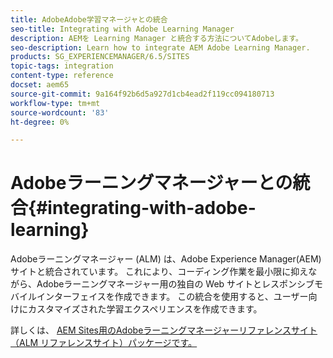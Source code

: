 ```yaml
---
title: AdobeAdobe学習マネージャとの統合
seo-title: Integrating with Adobe Learning Manager
description: AEMを Learning Manager と統合する方法についてAdobeします。
seo-description: Learn how to integrate AEM Adobe Learning Manager.
products: SG_EXPERIENCEMANAGER/6.5/SITES
topic-tags: integration
content-type: reference
docset: aem65
source-git-commit: 9a164f92b6d5a927d1cb4ead2f119cc094180713
workflow-type: tm+mt
source-wordcount: '83'
ht-degree: 0%

---
```


# Adobeラーニングマネージャーとの統合{#integrating-with-adobe-learning}

Adobeラーニングマネージャー (ALM) は、Adobe Experience Manager(AEM) サイトと統合されています。 これにより、コーディング作業を最小限に抑えながら、Adobeラーニングマネージャー用の独自の Web サイトとレスポンシブモバイルインターフェイスを作成できます。 この統合を使用すると、ユーザー向けにカスタマイズされた学習エクスペリエンスを作成できます。

詳しくは、 [AEM Sites用のAdobeラーニングマネージャーリファレンスサイト（ALM リファレンスサイト）パッケージです。](https://helpx.adobe.com/learning-manager/adobe-learning-manager-integration-aem.html)
